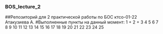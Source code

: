 ### BOS_lecture_2
##Репозиторий для 2 практической работы по БОС ктсо-01-22 Атакузиева А.
#Выполненные пункты на данный момент:
1 +
2 +
3
4
5
6
7
8
9
10
11
12
13
14
15
16
17
18
19
20
21
22
23
24
25
